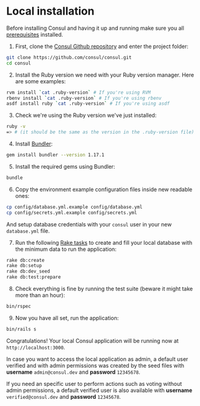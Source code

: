 # Local installation

Before installing Consul and having it up and running make sure you all [prerequisites](prerequisites.md) installed.

1. First, clone the [Consul Github repository](https://github.com/consul/consul/) and enter the project folder:

```bash
git clone https://github.com/consul/consul.git
cd consul
```

2. Install the Ruby version we need with your Ruby version manager. Here are some examples:

```bash
rvm install `cat .ruby-version` # If you're using RVM
rbenv install `cat .ruby-version` # If you're using rbenv
asdf install ruby `cat .ruby-version` # If you're using asdf
```

3. Check we're using the Ruby version we've just installed:

```bash
ruby -v
=> # (it should be the same as the version in the .ruby-version file)
```

4. Install [Bundler](http://bundler.io/):

```bash
gem install bundler --version 1.17.1
```

5. Install the required gems using Bundler:

```bash
bundle
```

6. Copy the environment example configuration files inside new readable ones:

```bash
cp config/database.yml.example config/database.yml
cp config/secrets.yml.example config/secrets.yml
```

And setup database credentials with your `consul` user in your new `database.yml` file.

7. Run the following [Rake tasks](https://github.com/ruby/rake) to create and fill your local database with the minimum data to run the application:

```bash
rake db:create
rake db:setup
rake db:dev_seed
rake db:test:prepare
```

8. Check everything is fine by running the test suite (beware it might take more than an hour):

```bash
bin/rspec
```

9. Now you have all set, run the application:

```bash
bin/rails s
```

Congratulations! Your local Consul application will be running now at `http://localhost:3000`.

In case you want to access the local application as admin, a default user verified and with admin permissions was created by the seed files with **username** `admin@consul.dev` and **password** `12345678`.

If you need an specific user to perform actions such as voting without admin permissions, a default verified user is also available with **username** `verified@consul.dev` and **password** `12345678`.
